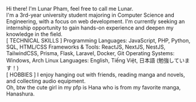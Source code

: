 Hi there! I'm Lunar Pham, feel free to call me Lunar.
\
I'm a 3rd-year university student majoring in Computer Science and Engineering, with a focus on web development. 
I'm currently seeking an internship opportunity to gain hands-on experience and deepen my knowledge in the field.
\
[ TECHNICAL SKILLS ]
Programming Languages: JavaScript, PHP, Python, SQL, HTML/CSS
Frameworks & Tools: ReactJS, NextJS, NestJS, TailwindCSS, Prisma, Flask, Laravel, Docker, Git
Operating Systems: Windows, Arch Linux
Languages: English, Tiếng Việt, 日本語 (勉強しています！)
\
[ HOBBIES ]
I enjoy hanging out with friends, reading manga and novels, and collecting audio equipment.
\
Oh, btw the cute girl in my pfp is Hana who is from my favorite manga, Hanashura.